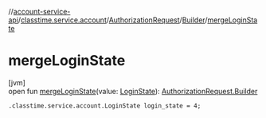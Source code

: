 //[account-service-api](../../../../index.md)/[classtime.service.account](../../index.md)/[AuthorizationRequest](../index.md)/[Builder](index.md)/[mergeLoginState](merge-login-state.md)

# mergeLoginState

[jvm]\
open fun [mergeLoginState](merge-login-state.md)(value: [LoginState](../../-login-state/index.md)): [AuthorizationRequest.Builder](index.md)

`.classtime.service.account.LoginState login_state = 4;`
